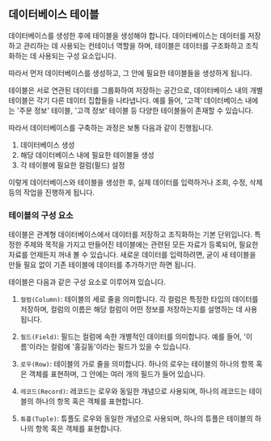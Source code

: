 ## 데이터베이스 테이블

데이터베이스를 생성한 후에 테이블을 생성해야 합니다. 데이터베이스는 데이터를 저장하고 관리하는 데 사용되는 컨테이너 역할을 하며, 테이블은 데이터를 구조화하고 조직화하는 데 사용되는 구성 요소입니다.

따라서 먼저 데이터베이스를 생성하고, 그 안에 필요한 테이블들을 생성하게 됩니다.

테이블은 서로 연관된 데이터를 그룹화하여 저장하는 공간으로, 데이터베이스 내의 개별 테이블은 각기 다른 데이터 집합들을 나타냅니다. 예를 들어, '고객' 데이터베이스 내에는 '주문 정보' 테이블, '고객 정보' 테이블 등 다양한 테이블들이 존재할 수 있습니다. 

따라서 데이터베이스를 구축하는 과정은 보통 다음과 같이 진행됩니다.

1. 데이터베이스 생성
2. 해당 데이터베이스 내에 필요한 테이블들 생성
3. 각 테이블에 필요한 컬럼(필드) 설정 

이렇게 데이터베이스와 테이블을 생성한 후, 실제 데이터를 입력하거나 조회, 수정, 삭제 등의 작업을 진행하게 됩니다.

### 테이블의 구성 요소

테이블은 관계형 데이터베이스에서 데이터를 저장하고 조직화하는 기본 단위입니다. 특정한 주제와 목적을 가지고 만들어진 테이블에는 관련된 모든 자료가 등록되어, 필요한 자료를 언제든지 꺼내 볼 수 있습니다. 새로운 데이터를 입력하려면, 굳이 새 테이블을 만들 필요 없이 기존 테이블에 데이터를 추가하기만 하면 됩니다.

테이블은 다음과 같은 구성 요소로 이루어져 있습니다.

1. `컬럼(Column)`: 테이블의 세로 줄을 의미합니다. 각 컬럼은 특정한 타입의 데이터를 저장하며, 컬럼의 이름은 해당 컬럼이 어떤 정보를 저장하는지를 설명하는 데 사용됩니다.

2. `필드(Field)`: 필드는 컬럼에 속한 개별적인 데이터를 의미합니다. 예를 들어, '이름'이라는 컬럼에 '홍길동'이라는 필드가 있을 수 있습니다.

3. `로우(Row)`: 테이블의 가로 줄을 의미합니다. 하나의 로우는 테이블의 하나의 항목 혹은 객체를 표현하며, 그 안에는 여러 개의 필드가 들어 있습니다.

4. `레코드(Record)`: 레코드는 로우와 동일한 개념으로 사용되며, 하나의 레코드는 테이블의 하나의 항목 혹은 객체를 표현합니다.

5. `튜플(Tuple)`: 튜플도 로우와 동일한 개념으로 사용되며, 하나의 튜플은 테이블의 하나의 항목 혹은 객체를 표현합니다.
